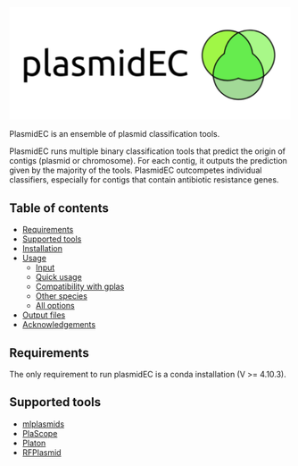 
<p align="center">
<img src="plasmidEC_logo.svg" alt="logo_package" width="600">
</p>
PlasmidEC is an ensemble of plasmid classification tools.

PlasmidEC runs multiple binary classification tools that predict the origin of contigs (plasmid or chromosome). For each contig, it outputs the prediction given by the majority of the tools. PlasmidEC outcompetes individual classifiers, especially for contigs that contain antibiotic resistance genes. 

## Table of contents
* [Requirements](#requirements)
* [Supported tools](#supported-tools)
* [Installation](#installation)
* [Usage](#usage)
    * [Input](#input)
    * [Quick usage](#quick-usage)
    * [Compatibility with gplas](#compatibility-with-gplas)
    * [Other species](#other-species)
    * [All options](#all-options)   
* [Output files](#output-files)
* [Acknowledgements](#acknowledgements)

## Requirements
The only requirement to run plasmidEC is a conda installation (V >= 4.10.3).

## Supported tools
- [mlplasmids](https://gitlab.com/mmb-umcu/gplas)
- [PlaScope](https://github.com/labgem/PlaScope)
- [Platon](https://github.com/oschwengers/platon)
- [RFPlasmid](https://github.com/aldertzomer/RFPlasmid)
